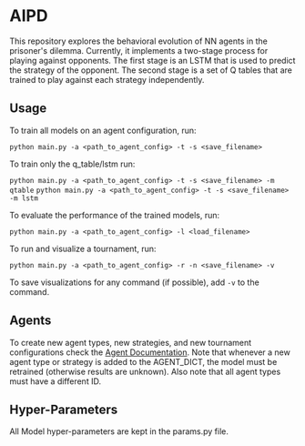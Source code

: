 # AIPD

This repository explores the behavioral evolution of NN agents in the prisoner's dilemma. Currently, it implements a two-stage process for playing against opponents. The first stage is an LSTM that is used to predict the strategy of the opponent. The second stage is a set of Q tables that are trained to play against each strategy independently.

## Usage

To train all models on an agent configuration, run:

```python main.py -a <path_to_agent_config> -t -s <save_filename>```

To train only the q_table/lstm run:

```python main.py -a <path_to_agent_config> -t -s <save_filename> -m qtable```
```python main.py -a <path_to_agent_config> -t -s <save_filename> -m lstm```

To evaluate the performance of the trained models, run:

```python main.py -a <path_to_agent_config> -l <load_filename>```

To run and visualize a tournament, run:

```python main.py -a <path_to_agent_config> -r -n <save_filename> -v```

To save visualizations for any command (if possible), add `-v` to the command.


## Agents

To create new agent types, new strategies, and new tournament configurations check the [Agent Documentation](agent/README.md). Note that whenever a new agent type or strategy is added to the AGENT_DICT, the model must be retrained (otherwise results are unknown). Also note that all agent types must have a different ID.

## Hyper-Parameters

All Model hyper-parameters are kept in the params.py file.
